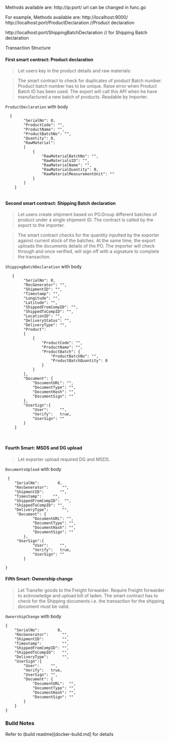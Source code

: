 Methods available are: http://ip:port/ 
url can be changed in func.go

For example, Methods available are: http://localhost:9000/
http://localhost:port/ProductDeclaration //Product declaration
     
http://localhost:port/ShippingBatchDeclaration   // for Shipping Batch declaration


Transaction Structure
#### First smart contract: Product declaration
> Let users key in the product details and raw materials: 

> The smart contract to check for duplicates of product Batch number. Product batch number has to be unique. Raise error when Product Batch ID has been used. The export will call this API when he have manufactured a new batch of products.
Readable by Importer. 

`ProductDeclaration` with body


```
  {
        "SerialNo": 0,
        "ProductCode": "",
        "ProductName": "",
        "ProductBatchNo": "",
        "Quantity": 0,
        "RawMaterial": 
        [
            {
                "RawMaterialBatchNo": "",
                "RawMaterialsID": "",
                "RawMaterialName": "",
                "RawMaterialQuantity": 0,
                "RawMaterialMeasurementUnit": ""
            }
        ]
    }


```

#### Second smart contract: Shipping Batch declaration

> Let users create shipment based on PO.Group different batches of product under a single shipment ID. The contract is called by the export to the importer.

> The smart contract checks for the quantity inputted by the exporter against current stock of the batches. At the same time, the export uploads the documents details of the PO. The importer will check through and once verified, will sign off with a signature to complete the transaction.

`ShippingBatchDeclaration` with body

```
   {
        "SerialNo": 0,
        "RecGenerator": "",
        "ShipmentID": "",
        "Timestamp": "",
        "Longitude": "",
        "Latitude": "",
        "ShippedFromCompID": "",
        "ShippedToCompID": "",
        "LocationID": "",
        "DeliveryStatus": "",
        "DeliveryType": "",
        "Product": 
        [
        	{
                "ProductCode": "",
                "ProductName": "",
                "ProductBatch": {
                    "ProductBatchNo": "",
                    "ProductBatchQuantity": 0
                }
            }
        ],
        "Document": {
            "DocumentURL": "",
            "DocumentType": "",
            "DocumentHash": "",
            "DocumentSign": ""
        },
        "UserSign":{
			"User":     "",
			"Verify":   true,
			"UserSign": ""
		}
    }



```

#### Fourth Smart: MSDS and DG upload

> Let exporter upload required DG and MSDS. 

`DocumentsUpload` with body

```
 {
	"SerialNo":        0,
	"RecGenerator":      "",
	"ShipmentID":       "",
	"Timestamp":     "",
	"ShippedFromCompID":  "",
	"ShippedToCompID": "",
	"DeliveryType":      "",
     "Document": {
            "DocumentURL": "",
            "DocumentType": "",
            "DocumentHash": "",
            "DocumentSign": ""
        },
     "UserSign":{
			"User":     "",
			"Verify":   true,
			"UserSign": ""
		}

}
```

#### Fifth Smart: Ownership change

> Let Transfer goods to the Freight forwarder. Require Freight forwarder to acknowledge and upload bill of laden. The smart contract has to check for the Shipping documents i.e. the transaction for the shipping document must be valid.  

`OwnershipChange` with body


```
{
	"SerialNo":        0,
	"RecGenerator":      "",
	"ShipmentID":        "",
	"Timestamp":         "",
	"ShippedFromCompID": "",
	"ShippedToCompID":   "",
	"DeliveryType":      "",
	"UserSign":{
        "User":     "",
        "Verify":   true,
        "UserSign": "",
        "Document": {
            "DocumentURL":  "",
            "DocumentType": "",
            "DocumentHash": "",
            "DocumentSign": ""
        }
	}
}
```


### Build Notes 

Refer to (build readme)[docker-build.md] for details
